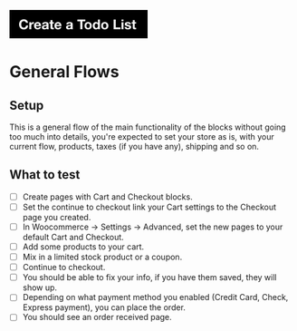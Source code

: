 [![Create Todo list](https://raw.githubusercontent.com/senadir/todo-my-markdown/master/public/github-button.svg?sanitize=true)](https://git-todo.netlify.app/create)

# General Flows

## Setup

This is a general flow of the main functionality of the blocks without going too much
into details, you're expected to set your store as is, with your current flow, products,
taxes (if you have any), shipping and so on.

## What to test

- [ ] Create pages with Cart and Checkout blocks.
- [ ] Set the continue to checkout link your Cart settings to the Checkout page you created.
- [ ] In Woocommerce -> Settings -> Advanced, set the new pages to your default Cart and Checkout.
- [ ] Add some products to your cart.
- [ ] Mix in a limited stock product or a coupon.
- [ ] Continue to checkout.
- [ ] You should be able to fix your info, if you have them saved, they will show up.
- [ ] Depending on what payment method you enabled (Credit Card, Check, Express payment), you can place the order.
- [ ] You should see an order received page.